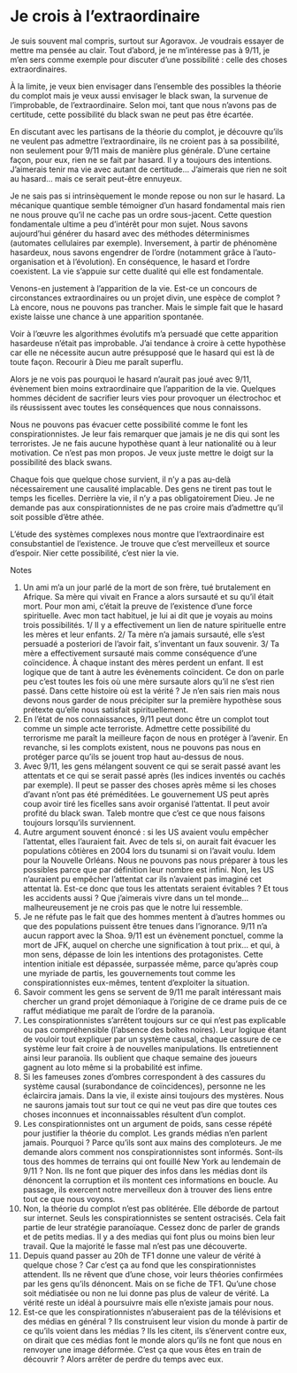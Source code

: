 # Je crois à l’extraordinaire

Je suis souvent mal compris, surtout sur Agoravox. Je voudrais essayer de mettre ma pensée au clair. Tout d’abord, je ne m’intéresse pas à 9/11, je m’en sers comme exemple pour discuter d’une possibilité : celle des choses extraordinaires.

À la limite, je veux bien envisager dans l’ensemble des possibles la théorie du complot mais je veux aussi envisager le black swan, la survenue de l’improbable, de l’extraordinaire. Selon moi, tant que nous n’avons pas de certitude, cette possibilité du black swan ne peut pas être écartée.

En discutant avec les partisans de la théorie du complot, je découvre qu’ils ne veulent pas admettre l’extraordinaire, ils ne croient pas à sa possibilité, non seulement pour 9/11 mais de manière plus générale. D’une certaine façon, pour eux, rien ne se fait par hasard. Il y a toujours des intentions. J’aimerais tenir ma vie avec autant de certitude… J’aimerais que rien ne soit au hasard… mais ce serait peut-être ennuyeux.

Je ne sais pas si intrinsèquement le monde repose ou non sur le hasard. La mécanique quantique semble témoigner d’un hasard fondamental mais rien ne nous prouve qu’il ne cache pas un ordre sous-jacent. Cette question fondamentale ultime a peu d’intérêt pour mon sujet. Nous savons aujourd’hui générer du hasard avec des méthodes déterminismes (automates cellulaires par exemple). Inversement, à partir de phénomène hasardeux, nous savons engendrer de l’ordre (notamment grâce à l’auto-organisation et à l’évolution). En conséquence, le hasard et l’ordre coexistent. La vie s’appuie sur cette dualité qui elle est fondamentale.

Venons-en justement à l’apparition de la vie. Est-ce un concours de circonstances extraordinaires ou un projet divin, une espèce de complot ? Là encore, nous ne pouvons pas trancher. Mais le simple fait que le hasard existe laisse une chance à une apparition spontanée.

Voir à l’œuvre les algorithmes évolutifs m’a persuadé que cette apparition hasardeuse n’était pas improbable. J’ai tendance à croire à cette hypothèse car elle ne nécessite aucun autre présupposé que le hasard qui est là de toute façon. Recourir à Dieu me paraît superflu.

Alors je ne vois pas pourquoi le hasard n’aurait pas joué avec 9/11, évènement bien moins extraordinaire que l’apparition de la vie. Quelques hommes décident de sacrifier leurs vies pour provoquer un électrochoc et ils réussissent avec toutes les conséquences que nous connaissons.

Nous ne pouvons pas évacuer cette possibilité comme le font les conspirationnistes. Je leur fais remarquer que jamais je ne dis qui sont les terroristes. Je ne fais aucune hypothèse quant à leur nationalité ou à leur motivation. Ce n’est pas mon propos. Je veux juste mettre le doigt sur la possibilité des black swans.

Chaque fois que quelque chose survient, il n’y a pas au-delà nécessairement une causalité implacable. Des gens ne tirent pas tout le temps les ficelles. Derrière la vie, il n’y a pas obligatoirement Dieu. Je ne demande pas aux conspirationnistes de ne pas croire mais d’admettre qu’il soit possible d’être athée.

L’étude des systèmes complexes nous montre que l’extraordinaire est consubstantiel de l’existence. Je trouve que c’est merveilleux et source d’espoir. Nier cette possibilité, c’est nier la vie.

Notes

1. Un ami m’a un jour parlé de la mort de son frère, tué brutalement en Afrique. Sa mère qui vivait en France a alors sursauté et su qu’il était mort. Pour mon ami, c’était la preuve de l’existence d’une force spirituelle. Avec mon tact habituel, je lui ai dit que je voyais au moins trois possibilités. 1/ Il y a effectivement un lien de nature spirituelle entre les mères et leur enfants. 2/ Ta mère n’a jamais sursauté, elle s’est persuadé a posteriori de l’avoir fait, s’inventant un faux souvenir. 3/ Ta mère a effectivement sursauté mais comme conséquence d’une coïncidence. À chaque instant des mères perdent un enfant. Il est logique que de tant à autre les évènements coïncident. Ce don on parle peu c’est toutes les fois où une mère sursaute alors qu’il ne s’est rien passé. Dans cette histoire où est la vérité ? Je n’en sais rien mais nous devons nous garder de nous précipiter sur la première hypothèse sous prétexte qu’elle nous satisfait spirituellement.
2. En l’état de nos connaissances, 9/11 peut donc être un complot tout comme un simple acte terroriste. Admettre cette possibilité du terrorisme me paraît la meilleure façon de nous en protéger à l’avenir. En revanche, si les complots existent, nous ne pouvons pas nous en protéger parce qu’ils se jouent trop haut au-dessus de nous.
3. Avec 9/11, les gens mélangent souvent ce qui se serait passé avant les attentats et ce qui se serait passé après (les indices inventés ou cachés par exemple). Il peut se passer des choses après même si les choses d’avant n’ont pas été préméditées. Le gouvernement US peut après coup avoir tiré les ficelles sans avoir organisé l’attentat. Il peut avoir profité du black swan. Taleb montre que c’est ce que nous faisons toujours lorsqu’ils surviennent.
4. Autre argument souvent énoncé : si les US avaient voulu empêcher l’attentat, elles l’auraient fait. Avec de tels si, on aurait fait évacuer les populations côtières en 2004 lors du tsunami si on l’avait voulu. Idem pour la Nouvelle Orléans. Nous ne pouvons pas nous préparer à tous les possibles parce que par définition leur nombre est infini. Non, les US n’auraient pu empêcher l’attentat car ils n’avaient pas imaginé cet attentat là. Est-ce donc que tous les attentats seraient évitables ? Et tous les accidents aussi ? Que j’aimerais vivre dans un tel monde… malheureusement je ne crois pas que le notre lui ressemble.
5. Je ne réfute pas le fait que des hommes mentent à d’autres hommes ou que des populations puissent être tenues dans l’ignorance. 9/11 n’a aucun rapport avec la Shoa. 9/11 est un évènement ponctuel, comme la mort de JFK, auquel on cherche une signification à tout prix… et qui, à mon sens, dépasse de loin les intentions des protagonistes. Cette intention initiale est dépassée, surpassée même, parce qu’après coup une myriade de partis, les gouvernements tout comme les conspirationnistes eux-mêmes, tentent d’exploiter la situation.
6. Savoir comment les gens se servent de 9/11 me paraît intéressant mais chercher un grand projet démoniaque à l’origine de ce drame puis de ce raffut médiatique me paraît de l’ordre de la paranoïa.
7. Les conspirationnistes s’arrêtent toujours sur ce qui n’est pas explicable ou pas compréhensible (l’absence des boîtes noires). Leur logique étant de vouloir tout expliquer par un système causal, chaque cassure de ce système leur fait croire à de nouvelles manipulations. Ils entretiennent ainsi leur paranoïa. Ils oublient que chaque semaine des joueurs gagnent au loto même si la probabilité est infime.
8. Si les fameuses zones d’ombres correspondent à des cassures du système causal (surabondance de coïncidences), personne ne les éclaircira jamais. Dans la vie, il existe ainsi toujours des mystères. Nous ne saurons jamais tout sur tout ce qui ne veut pas dire que toutes ces choses inconnues et inconnaissables résultent d’un complot.
9. Les conspirationnistes ont un argument de poids, sans cesse répété pour justifier la théorie du complot. Les grands médias n’en parlent jamais. Pourquoi ? Parce qu’ils sont aux mains des comploteurs. Je me demande alors comment nos conspirationnistes sont informés. Sont-ils tous des hommes de terrains qui ont fouillé New York au lendemain de 9/11 ? Non. Ils ne font que piquer des infos dans les médias dont ils dénoncent la corruption et ils montent ces informations en boucle. Au passage, ils exercent notre merveilleux don à trouver des liens entre tout ce que nous voyons.
10. Non, la théorie du complot n’est pas oblitérée. Elle déborde de partout sur internet. Seuls les conspirationnistes se sentent ostracisés. Cela fait partie de leur stratégie paranoïaque. Cessez donc de parler de grands et de petits medias. Il y a des medias qui font plus ou moins bien leur travail. Que la majorité le fasse mal n’est pas une découverte.
11. Depuis quand passer au 20h de TF1 donne une valeur de vérité à quelque chose ? Car c’est ça au fond que les conspirationnistes attendent. Ils ne rêvent que d’une chose, voir leurs théories confirmées par les gens qu’ils dénoncent. Mais on se fiche de TF1. Qu’une chose soit médiatisée ou non ne lui donne pas plus de valeur de vérité. La vérité reste un idéal à poursuivre mais elle n’existe jamais pour nous.
12. Est-ce que les conspirationnistes n’abuseraient pas de la télévisions et des médias en général ? Ils construisent leur vision du monde à partir de ce qu’ils voient dans les médias ? Ils les citent, ils s’énervent contre eux, on dirait que ces médias font le monde alors qu’ils ne font que nous en renvoyer une image déformée. C’est ça que vous êtes en train de découvrir ? Alors arrêter de perdre du temps avec eux.